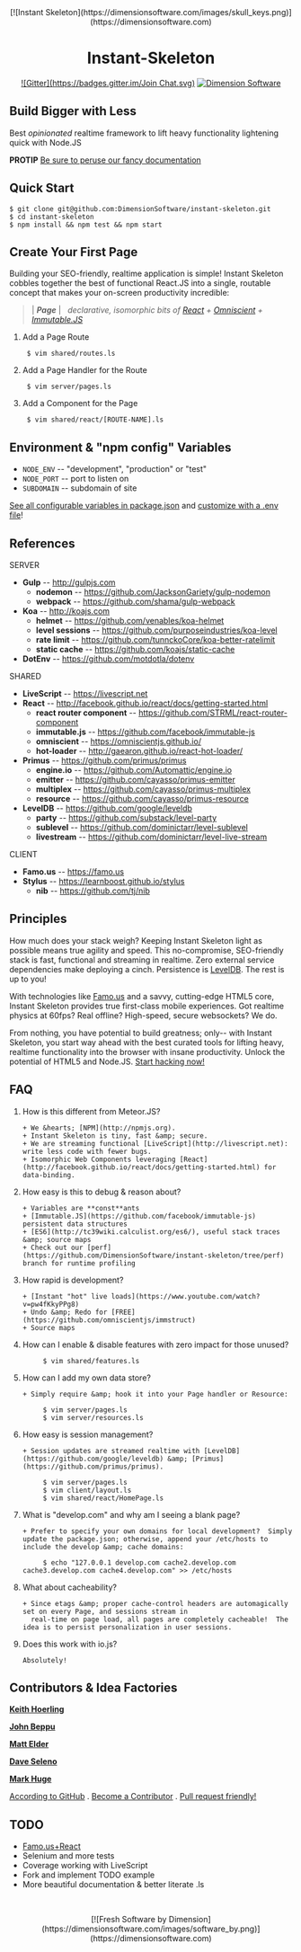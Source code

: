 <center>
[![Instant Skeleton](https://dimensionsoftware.com/images/skull_keys.png)](https://dimensionsoftware.com)

Instant-Skeleton
================
[![Gitter](https://badges.gitter.im/Join
Chat.svg)](https://gitter.im/DimensionSoftware/instant-skeleton?utm_source=badge&utm_medium=badge&utm_campaign=pr-badge&utm_content=badge) [![Dimension Software](http://img.shields.io/badge/HTML-5-blue.svg?style=flat)](https://dimensionsoftware.com)
</center>

Build Bigger with Less
----------------------
Best _opinionated_ realtime framework to lift heavy functionality lightening quick with Node.JS

**PROTIP** [Be sure to peruse our fancy documentation](http://dimensionsoftware.github.io/instant-skeleton)

## Quick Start

    $ git clone git@github.com:DimensionSoftware/instant-skeleton.git
    $ cd instant-skeleton
    $ npm install && npm test && npm start

## Create Your First Page

Building your SEO-friendly, realtime application is simple!  Instant Skeleton cobbles together the best of functional
React.JS into a single, routable concept that makes your on-screen productivity incredible:

>  | ***Page*** | &nbsp; *declarative, isomorphic bits of [React](http://facebook.github.io/react/docs/getting-started.html) + [Omniscient](https://omniscientjs.github.io/) + [Immutable.JS](https://github.com/facebook/immutable-js)*

1. Add a Page Route

        $ vim shared/routes.ls

2. Add a Page Handler for the Route

        $ vim server/pages.ls

3. Add a Component for the Page

        $ vim shared/react/[ROUTE-NAME].ls

## Environment &amp; "npm config" Variables
* `NODE_ENV`  -- "development", "production" or "test"
* `NODE_PORT` -- port to listen on
* `SUBDOMAIN` -- subdomain of site

[See all configurable variables in package.json](https://github.com/DimensionSoftware/instant-skeleton/blob/master/package.json#L48-L91) and [customize with a .env file](https://github.com/motdotla/dotenv)!

## References

SERVER

* **Gulp** -- http://gulpjs.com
    * **nodemon** --  https://github.com/JacksonGariety/gulp-nodemon
    * **webpack** -- https://github.com/shama/gulp-webpack
* **Koa** -- http://koajs.com
    * **helmet** -- https://github.com/venables/koa-helmet
    * **level sessions** -- https://github.com/purposeindustries/koa-level
    * **rate limit** -- https://github.com/tunnckoCore/koa-better-ratelimit
    * **static cache** -- https://github.com/koajs/static-cache
* **DotEnv** -- https://github.com/motdotla/dotenv

SHARED

* **LiveScript** -- https://livescript.net
* **React** -- http://facebook.github.io/react/docs/getting-started.html
    * **react router component** -- https://github.com/STRML/react-router-component
    * **immutable.js** -- https://github.com/facebook/immutable-js
    * **omniscient** -- https://omniscientjs.github.io/
    * **hot-loader** -- http://gaearon.github.io/react-hot-loader/
* **Primus** -- https://github.com/primus/primus
    * **engine.io** -- https://github.com/Automattic/engine.io
    * **emitter** -- https://github.com/cayasso/primus-emitter
    * **multiplex** -- https://github.com/cayasso/primus-multiplex
    * **resource** -- https://github.com/cayasso/primus-resource
* **LevelDB** -- https://github.com/google/leveldb
    * **party** -- https://github.com/substack/level-party
    * **sublevel** -- https://github.com/dominictarr/level-sublevel
    * **livestream** -- https://github.com/dominictarr/level-live-stream

CLIENT

* **Famo.us** -- https://famo.us
* **Stylus** -- https://learnboost.github.io/stylus
    * **nib** -- https://github.com/tj/nib

## Principles

How much does your stack weigh?  Keeping Instant Skeleton light as possible means true agility and speed.  This
no-compromise, SEO-friendly stack is fast, functional and streaming in realtime.  Zero external service
dependencies make deploying a cinch.  Persistence is [LevelDB](https://github.com/google/leveldb).  The rest is up to you!

With technologies like [Famo.us](https://famou.us) and a savvy, cutting-edge HTML5 core, Instant Skeleton provides true
first-class mobile experiences.  Got realtime physics at 60fps?  Real offline?  High-speed, secure websockets?  We do.

From nothing, you have potential to build greatness; only-- with Instant Skeleton, you start way ahead with the best
curated tools for lifting heavy, realtime functionality into the browser with insane productivity.  Unlock the
potential of HTML5 and Node.JS.  [Start hacking now!](https://github.com/DimensionSoftware/instant-skeleton/fork)

## FAQ

1. How is this different from Meteor.JS?

       + We &hearts; [NPM](http://npmjs.org).
       + Instant Skeleton is tiny, fast &amp; secure.
       + We are streaming functional [LiveScript](http://livescript.net): write less code with fewer bugs.
       + Isomorphic Web Components leveraging [React](http://facebook.github.io/react/docs/getting-started.html) for data-binding.

2. How easy is this to debug &amp; reason about?

       + Variables are **const**ants
       + [Immutable.JS](https://github.com/facebook/immutable-js) persistent data structures
       + [ES6](http://tc39wiki.calculist.org/es6/), useful stack traces &amp; source maps
       + Check out our [perf](https://github.com/DimensionSoftware/instant-skeleton/tree/perf) branch for runtime profiling

3. How rapid is development?

       + [Instant "hot" live loads](https://www.youtube.com/watch?v=pw4fKkyPPg8)
       + Undo &amp; Redo for [FREE](https://github.com/omniscientjs/immstruct)
       + Source maps

4. How can I enable &amp; disable features with zero impact for those unused?

            $ vim shared/features.ls

5. How can I add my own data store?

       + Simply require &amp; hook it into your Page handler or Resource:

            $ vim server/pages.ls
            $ vim server/resources.ls

6. How easy is session management?

       + Session updates are streamed realtime with [LevelDB](https://github.com/google/leveldb) &amp; [Primus](https://github.com/primus/primus).

            $ vim server/pages.ls
            $ vim client/layout.ls
            $ vim shared/react/HomePage.ls


7. What is "develop.com" and why am I seeing a blank page?

       + Prefer to specify your own domains for local development?  Simply update the package.json; otherwise, append your /etc/hosts to include the develop &amp; cache domains:

            $ echo "127.0.0.1 develop.com cache2.develop.com cache3.develop.com cache4.develop.com" >> /etc/hosts

8. What about cacheability?

       + Since etags &amp; proper cache-control headers are automagically set on every Page, and sessions stream in
         real-time on page load, all pages are completely cacheable!  The idea is to persist personalization in user sessions.

9. Does this work with io.js?

       Absolutely!



## Contributors &amp; Idea Factories

[**Keith Hoerling**](https://github.com/khoerling)

[**John Beppu**](https://github.com/beppu)

[**Matt Elder**](https://github.com/dreamcodez)

[**Dave Seleno**](https://github.com/onelesd)

[**Mark Huge**](https://github.com/markhuge)


[According to GitHub](https://github.com/DimensionSoftware/instant-skeleton/graphs/contributors) . [Become a Contributor](https://github.com/DimensionSoftware/instant-skeleton/fork) .  [Pull request friendly!](https://github.com/DimensionSoftware/instant-skeleton/fork)

## TODO

* [Famo.us+React](https://github.com/Famous/famous-react/issues)
* Selenium and more tests
* Coverage working with LiveScript
* Fork and implement TODO example
* More beautiful documentation &amp; better literate .ls

&nbsp;

<center>
[![Fresh Software by Dimension](https://dimensionsoftware.com/images/software_by.png)](https://dimensionsoftware.com)
</center>
